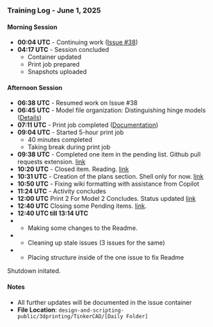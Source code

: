 ### Training Log - June 1, 2025 

#### Morning Session
- **00:04 UTC** - Continuing work ([Issue #38](https://github.com/Shangrila-VHP/shangrila-vhp/issues/38#issuecomment-2925761499))
- **04:17 UTC** - Session concluded
  - Container updated
  - Print job prepared
  - Snapshots uploaded

#### Afternoon Session
- **06:38 UTC** - Resumed work on Issue #38
- **06:45 UTC** - Model file organization: Distinguishing hinge models ([Details](https://github.com/Shangrila-VHP/shangrila-vhp/issues/38#issuecomment-2926675629))
- **07:11 UTC** - Print job completed ([Documentation](https://github.com/Shangrila-VHP/shangrila-vhp/issues/38#issuecomment-2926708098))
- **09:04 UTC** - Started 5-hour print job
  - 40 minutes completed
  - Taking break during print job
- **09:38 UTC** - Completed one item in the pending list. Github pull requests extension. [link](https://github.com/Shangrila-VHP/shangrila-vhp/issues/51#issue-3106560295)
- **10:20 UTC** - Closed item. Reading. [link](https://github.com/Shangrila-VHP/shangrila-vhp/issues/44)
- **10:31 UTC** - Creation of the plans section. Shell only for now. [link](https://github.com/Shangrila-VHP/shangrila-vhp/blob/main/plans/plans.md)
- **10:50 UTC** - Fixing wiki formatting with assistance from Copilot
- **11:24 UTC** - Activity concludes
- **12:00 UTC** Print 2 For Model 2 Concludes. Status updated [link](https://github.com/Shangrila-VHP/shangrila-vhp/issues/38#issuecomment-2927106397)
- **12:40 UTC** Closing some Pending items. [link](https://github.com/Shangrila-VHP/shangrila-vhp/issues/51). 
- **12:40 UTC till 13:14 UTC** 
- - Making some changes to the Readme. 
- - Cleaning up stale issues (3 issues for the same)
- - Placing structure inside of the one issue to fix Readme

Shutdown initated.

#### Notes
- All further updates will be documented in the issue container
- **File Location**: `design-and-scripting-public/3dprinting/TinkerCAD/[Daily Folder]`
